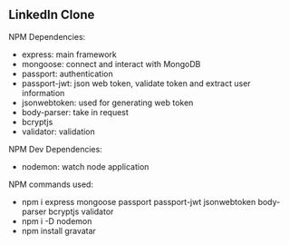 ## LinkedIn Clone

NPM Dependencies:
* express: main framework
* mongoose: connect and interact with MongoDB
* passport: authentication
* passport-jwt: json web token, validate token and extract user information
* jsonwebtoken: used for generating web token
* body-parser: take in request
* bcryptjs
* validator: validation

NPM Dev Dependencies:
* nodemon: watch node application

NPM commands used:
* npm i express mongoose passport passport-jwt jsonwebtoken body-parser bcryptjs validator
* npm i -D nodemon
* npm install gravatar
